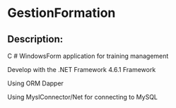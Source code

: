 # GestionFormation
## Description:
C # WindowsForm application for training management

Develop with the .NET Framework 4.6.1 Framework

Using ORM Dapper

Using MyslConnector/Net for connecting to MySQL
